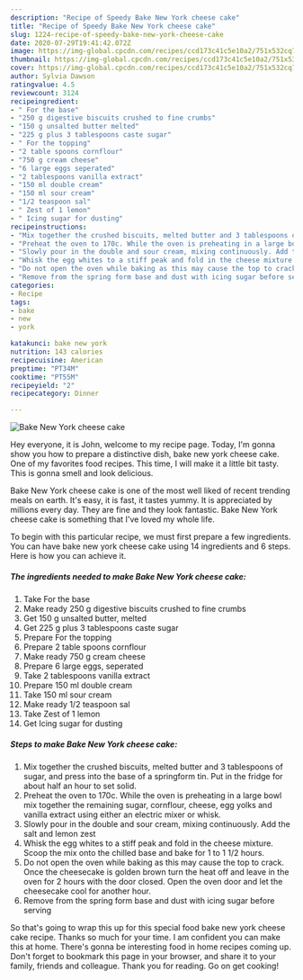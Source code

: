 ```yaml
---
description: "Recipe of Speedy Bake New York cheese cake"
title: "Recipe of Speedy Bake New York cheese cake"
slug: 1224-recipe-of-speedy-bake-new-york-cheese-cake
date: 2020-07-29T19:41:42.072Z
image: https://img-global.cpcdn.com/recipes/ccd173c41c5e10a2/751x532cq70/bake-new-york-cheese-cake-recipe-main-photo.jpg
thumbnail: https://img-global.cpcdn.com/recipes/ccd173c41c5e10a2/751x532cq70/bake-new-york-cheese-cake-recipe-main-photo.jpg
cover: https://img-global.cpcdn.com/recipes/ccd173c41c5e10a2/751x532cq70/bake-new-york-cheese-cake-recipe-main-photo.jpg
author: Sylvia Dawson
ratingvalue: 4.5
reviewcount: 3124
recipeingredient:
- " For the base"
- "250 g digestive biscuits crushed to fine crumbs"
- "150 g unsalted butter melted"
- "225 g plus 3 tablespoons caste sugar"
- " For the topping"
- "2 table spoons cornflour"
- "750 g cream cheese"
- "6 large eggs seperated"
- "2 tablespoons vanilla extract"
- "150 ml double cream"
- "150 ml sour cream"
- "1/2 teaspoon sal"
- " Zest of 1 lemon"
- " Icing sugar for dusting"
recipeinstructions:
- "Mix together the crushed biscuits, melted butter and 3 tablespoons of sugar, and press into the base of a springform tin. Put in the fridge for about half an hour to set solid."
- "Preheat the oven to 170c. While the oven is preheating in a large bowl mix together the remaining sugar, cornflour, cheese, egg yolks and vanilla extract using either an electric mixer or whisk."
- "Slowly pour in the double and sour cream, mixing continuously. Add the salt and lemon zest"
- "Whisk the egg whites to a stiff peak and fold in the cheese mixture. Scoop the mix onto the chilled base and bake for 1 to 1 1/2 hours."
- "Do not open the oven while baking as this may cause the top to crack. Once the cheesecake is golden brown turn the heat off and leave in the oven for 2 hours with the door closed. Open the oven door and let the cheesecake cool for another hour."
- "Remove from the spring form base and dust with icing sugar before serving"
categories:
- Recipe
tags:
- bake
- new
- york

katakunci: bake new york 
nutrition: 143 calories
recipecuisine: American
preptime: "PT34M"
cooktime: "PT55M"
recipeyield: "2"
recipecategory: Dinner

---
```



![Bake New York cheese cake](https://img-global.cpcdn.com/recipes/ccd173c41c5e10a2/751x532cq70/bake-new-york-cheese-cake-recipe-main-photo.jpg)

Hey everyone, it is John, welcome to my recipe page. Today, I'm gonna show you how to prepare a distinctive dish, bake new york cheese cake. One of my favorites food recipes. This time, I will make it a little bit tasty. This is gonna smell and look delicious.



Bake New York cheese cake is one of the most well liked of recent trending meals on earth. It's easy, it is fast, it tastes yummy. It is appreciated by millions every day. They are fine and they look fantastic. Bake New York cheese cake is something that I've loved my whole life.


To begin with this particular recipe, we must first prepare a few ingredients. You can have bake new york cheese cake using 14 ingredients and 6 steps. Here is how you can achieve it.

<!--inarticleads1-->

##### The ingredients needed to make Bake New York cheese cake:

1. Take  For the base
1. Make ready 250 g digestive biscuits crushed to fine crumbs
1. Get 150 g unsalted butter, melted
1. Get 225 g plus 3 tablespoons caste sugar
1. Prepare  For the topping
1. Prepare 2 table spoons cornflour
1. Make ready 750 g cream cheese
1. Prepare 6 large eggs, seperated
1. Take 2 tablespoons vanilla extract
1. Prepare 150 ml double cream
1. Take 150 ml sour cream
1. Make ready 1/2 teaspoon sal
1. Take  Zest of 1 lemon
1. Get  Icing sugar for dusting




<!--inarticleads2-->

##### Steps to make Bake New York cheese cake:

1. Mix together the crushed biscuits, melted butter and 3 tablespoons of sugar, and press into the base of a springform tin. Put in the fridge for about half an hour to set solid.
1. Preheat the oven to 170c. While the oven is preheating in a large bowl mix together the remaining sugar, cornflour, cheese, egg yolks and vanilla extract using either an electric mixer or whisk.
1. Slowly pour in the double and sour cream, mixing continuously. Add the salt and lemon zest
1. Whisk the egg whites to a stiff peak and fold in the cheese mixture. Scoop the mix onto the chilled base and bake for 1 to 1 1/2 hours.
1. Do not open the oven while baking as this may cause the top to crack. Once the cheesecake is golden brown turn the heat off and leave in the oven for 2 hours with the door closed. Open the oven door and let the cheesecake cool for another hour.
1. Remove from the spring form base and dust with icing sugar before serving




So that's going to wrap this up for this special food bake new york cheese cake recipe. Thanks so much for your time. I am confident you can make this at home. There's gonna be interesting food in home recipes coming up. Don't forget to bookmark this page in your browser, and share it to your family, friends and colleague. Thank you for reading. Go on get cooking!
